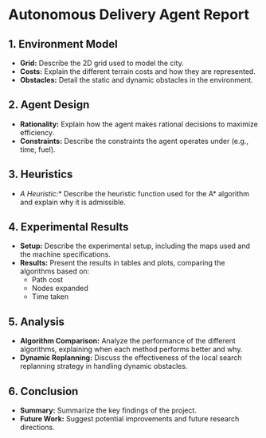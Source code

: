 # Autonomous Delivery Agent Report

## 1. Environment Model

*   **Grid:** Describe the 2D grid used to model the city.
*   **Costs:** Explain the different terrain costs and how they are represented.
*   **Obstacles:** Detail the static and dynamic obstacles in the environment.

## 2. Agent Design

*   **Rationality:** Explain how the agent makes rational decisions to maximize efficiency.
*   **Constraints:** Describe the constraints the agent operates under (e.g., time, fuel).

## 3. Heuristics

*   **A* Heuristic:** Describe the heuristic function used for the A* algorithm and explain why it is admissible.

## 4. Experimental Results

*   **Setup:** Describe the experimental setup, including the maps used and the machine specifications.
*   **Results:** Present the results in tables and plots, comparing the algorithms based on:
    *   Path cost
    *   Nodes expanded
    *   Time taken

## 5. Analysis

*   **Algorithm Comparison:** Analyze the performance of the different algorithms, explaining when each method performs better and why.
*   **Dynamic Replanning:** Discuss the effectiveness of the local search replanning strategy in handling dynamic obstacles.

## 6. Conclusion

*   **Summary:** Summarize the key findings of the project.
*   **Future Work:** Suggest potential improvements and future research directions.
